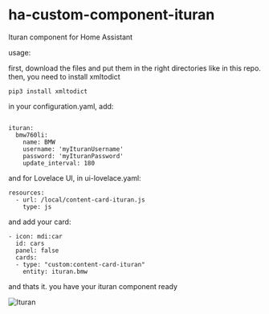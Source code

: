 # ha-custom-component-ituran
Ituran component for Home Assistant


usage:

first, download the files and put them in the right directories like in this repo.
then, you need to install xmltodict 
```
pip3 install xmltodict
```

in your configuration.yaml, add:

```

ituran:
  bmw760li:
    name: BMW
    username: 'myIturanUsername'
    password: 'myIturanPassword'
    update_interval: 180
```


and for Lovelace UI, in ui-lovelace.yaml:

```
resources:
  - url: /local/content-card-ituran.js
    type: js
```

and add your card:
```
- icon: mdi:car
  id: cars
  panel: false
  cards:
  - type: "custom:content-card-ituran"
    entity: ituran.bmw
 ```



and thats it. you have your ituran component ready

![Ituran](https://preview.ibb.co/chwMxS/Screen_Shot_2018_04_20_at_16_53_21.png)
